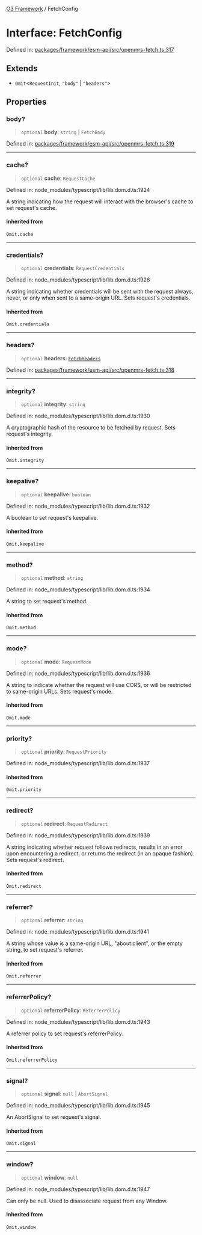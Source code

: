 [O3 Framework](../API.md) / FetchConfig

# Interface: FetchConfig

Defined in: [packages/framework/esm-api/src/openmrs-fetch.ts:317](https://github.com/habeshabro/openmrs-esm-core/blob/main/packages/framework/esm-api/src/openmrs-fetch.ts#L317)

## Extends

- `Omit`\<`RequestInit`, `"body"` \| `"headers"`\>

## Properties

### body?

> `optional` **body**: `string` \| `FetchBody`

Defined in: [packages/framework/esm-api/src/openmrs-fetch.ts:319](https://github.com/habeshabro/openmrs-esm-core/blob/main/packages/framework/esm-api/src/openmrs-fetch.ts#L319)

***

### cache?

> `optional` **cache**: `RequestCache`

Defined in: node\_modules/typescript/lib/lib.dom.d.ts:1924

A string indicating how the request will interact with the browser's cache to set request's cache.

#### Inherited from

`Omit.cache`

***

### credentials?

> `optional` **credentials**: `RequestCredentials`

Defined in: node\_modules/typescript/lib/lib.dom.d.ts:1926

A string indicating whether credentials will be sent with the request always, never, or only when sent to a same-origin URL. Sets request's credentials.

#### Inherited from

`Omit.credentials`

***

### headers?

> `optional` **headers**: [`FetchHeaders`](FetchHeaders.md)

Defined in: [packages/framework/esm-api/src/openmrs-fetch.ts:318](https://github.com/habeshabro/openmrs-esm-core/blob/main/packages/framework/esm-api/src/openmrs-fetch.ts#L318)

***

### integrity?

> `optional` **integrity**: `string`

Defined in: node\_modules/typescript/lib/lib.dom.d.ts:1930

A cryptographic hash of the resource to be fetched by request. Sets request's integrity.

#### Inherited from

`Omit.integrity`

***

### keepalive?

> `optional` **keepalive**: `boolean`

Defined in: node\_modules/typescript/lib/lib.dom.d.ts:1932

A boolean to set request's keepalive.

#### Inherited from

`Omit.keepalive`

***

### method?

> `optional` **method**: `string`

Defined in: node\_modules/typescript/lib/lib.dom.d.ts:1934

A string to set request's method.

#### Inherited from

`Omit.method`

***

### mode?

> `optional` **mode**: `RequestMode`

Defined in: node\_modules/typescript/lib/lib.dom.d.ts:1936

A string to indicate whether the request will use CORS, or will be restricted to same-origin URLs. Sets request's mode.

#### Inherited from

`Omit.mode`

***

### priority?

> `optional` **priority**: `RequestPriority`

Defined in: node\_modules/typescript/lib/lib.dom.d.ts:1937

#### Inherited from

`Omit.priority`

***

### redirect?

> `optional` **redirect**: `RequestRedirect`

Defined in: node\_modules/typescript/lib/lib.dom.d.ts:1939

A string indicating whether request follows redirects, results in an error upon encountering a redirect, or returns the redirect (in an opaque fashion). Sets request's redirect.

#### Inherited from

`Omit.redirect`

***

### referrer?

> `optional` **referrer**: `string`

Defined in: node\_modules/typescript/lib/lib.dom.d.ts:1941

A string whose value is a same-origin URL, "about:client", or the empty string, to set request's referrer.

#### Inherited from

`Omit.referrer`

***

### referrerPolicy?

> `optional` **referrerPolicy**: `ReferrerPolicy`

Defined in: node\_modules/typescript/lib/lib.dom.d.ts:1943

A referrer policy to set request's referrerPolicy.

#### Inherited from

`Omit.referrerPolicy`

***

### signal?

> `optional` **signal**: `null` \| `AbortSignal`

Defined in: node\_modules/typescript/lib/lib.dom.d.ts:1945

An AbortSignal to set request's signal.

#### Inherited from

`Omit.signal`

***

### window?

> `optional` **window**: `null`

Defined in: node\_modules/typescript/lib/lib.dom.d.ts:1947

Can only be null. Used to disassociate request from any Window.

#### Inherited from

`Omit.window`
